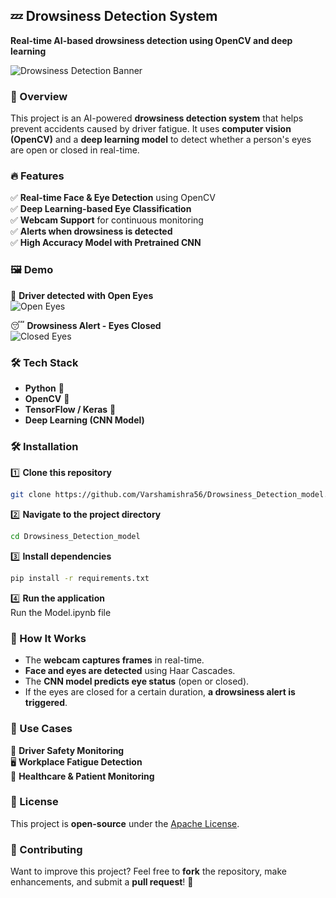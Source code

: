 ## 💤 Drowsiness Detection System  
**Real-time AI-based drowsiness detection using OpenCV and deep learning**  

![Drowsiness Detection Banner](https://via.placeholder.com/1200x400?text=Drowsiness+Detection+System)  

### 🚀 Overview  
This project is an AI-powered **drowsiness detection system** that helps prevent accidents caused by driver fatigue. It uses **computer vision (OpenCV)** and a **deep learning model** to detect whether a person's eyes are open or closed in real-time.  

### 🔥 Features  
✅ **Real-time Face & Eye Detection** using OpenCV  
✅ **Deep Learning-based Eye Classification**  
✅ **Webcam Support** for continuous monitoring  
✅ **Alerts when drowsiness is detected**  
✅ **High Accuracy Model with Pretrained CNN**  

### 🖼️ Demo  
🚗 **Driver detected with Open Eyes**  
![Open Eyes](https://jesusgilhernandez.com/wp-content/uploads/2014/01/open-your-eyes.jpg)  

😴 **Drowsiness Alert - Eyes Closed**  
![Closed Eyes](https://d3b3by4navws1f.cloudfront.net/63954724-3.jpg)  

### 🛠️ Tech Stack  
- **Python** 🐍  
- **OpenCV** 👀  
- **TensorFlow / Keras** 🧠  
- **Deep Learning (CNN Model)**  

### 🛠️ Installation  
1️⃣ **Clone this repository**  
```bash
git clone https://github.com/Varshamishra56/Drowsiness_Detection_model.git
```
2️⃣ **Navigate to the project directory**  
```bash
cd Drowsiness_Detection_model
```
3️⃣ **Install dependencies**  
```bash
pip install -r requirements.txt
```
4️⃣ **Run the application**  
Run the Model.ipynb file

### 📌 How It Works  
- The **webcam captures frames** in real-time.  
- **Face and eyes are detected** using Haar Cascades.  
- The **CNN model predicts eye status** (open or closed).  
- If the eyes are closed for a certain duration, **a drowsiness alert is triggered**.  

### 🎯 Use Cases  
🚗 **Driver Safety Monitoring**  
🖥️ **Workplace Fatigue Detection**  
🏥 **Healthcare & Patient Monitoring**  

### 📜 License  
This project is **open-source** under the [Apache License](LICENSE).  

### 🌟 Contributing  
Want to improve this project? Feel free to **fork** the repository, make enhancements, and submit a **pull request**! 🚀  
